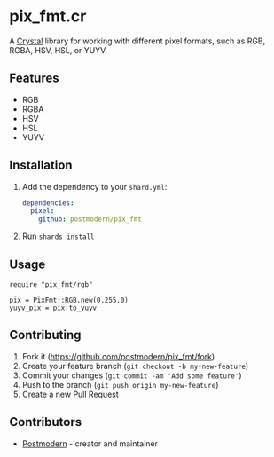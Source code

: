 # pix_fmt.cr

A [Crystal] library for working with different pixel formats, such as RGB, RGBA,
HSV, HSL, or YUYV.

## Features

* RGB
* RGBA
* HSV
* HSL
* YUYV

## Installation

1. Add the dependency to your `shard.yml`:

   ```yaml
   dependencies:
     pixel:
       github: postmodern/pix_fmt
   ```

2. Run `shards install`

## Usage

```crystal
require "pix_fmt/rgb"

pix = PixFmt::RGB.new(0,255,0)
yuyv_pix = pix.to_yuyv
```

## Contributing

1. Fork it (<https://github.com/postmodern/pix_fmt/fork>)
2. Create your feature branch (`git checkout -b my-new-feature`)
3. Commit your changes (`git commit -am 'Add some feature'`)
4. Push to the branch (`git push origin my-new-feature`)
5. Create a new Pull Request

## Contributors

- [Postmodern](https://github.com/postmodern) - creator and maintainer

[Crystal]: https://crystal-lang.org/
